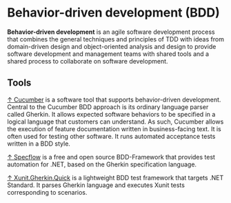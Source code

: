 # Behavior-driven development (BDD)

**Behavior-driven development** is an agile software development process that combines the general techniques and principles of TDD with ideas from domain-driven design and object-oriented analysis and design to provide software development and management teams with shared tools and a shared process to collaborate on software development.

## Tools

[↑ Cucumber](https://github.com/cucumber/cucumber-ruby) is a software tool that supports behavior-driven development. Central to the Cucumber BDD approach is its ordinary language parser called Gherkin. It allows expected software behaviors to be specified in a logical language that customers can understand. As such, Cucumber allows the execution of feature documentation written in business-facing text. It is often used for testing other software. It runs automated acceptance tests written in a BDD style.

[↑ Specflow](https://specflow.org) is a free and open source BDD-Framework that provides test automation for .NET, based on the Gherkin specification language.

[↑ Xunit.Gherkin.Quick](https://github.com/ttutisani/Xunit.Gherkin.Quick) is a lightweight BDD test framework that targets .NET Standard. It parses Gherkin language and executes Xunit tests corresponding to scenarios.
